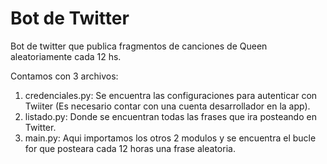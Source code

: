 # Bot de Twitter
Bot de twitter que publica fragmentos de canciones de Queen aleatoriamente cada 12 hs.

Contamos con 3 archivos:
1) credenciales.py: Se encuentra las configuraciones para autenticar con Twiiter (Es necesario contar con una cuenta desarrollador en la app).
2) listado.py: Donde se encuentran todas las frases que ira posteando en Twitter.
3) main.py: Aqui importamos los otros 2 modulos y se encuentra el bucle for que posteara cada 12 horas una frase aleatoria.

